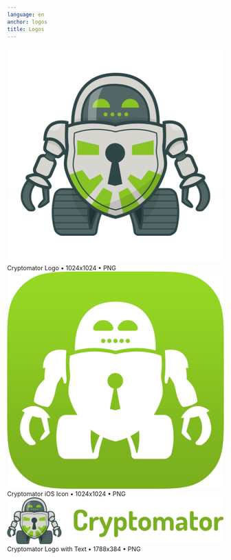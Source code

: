 ```yaml
---
language: en
anchor: logos
title: Logos
---
```

<div class="row">
  <div class="col-sm-6 col-md-3">
    <div class="thumbnail text-center">
      <a href="/img/presskit/cryptomator-logo.png"><img src="/img/presskit/cryptomator-logo.png"/></a>
      <div class="caption">Cryptomator Logo • 1024x1024 • PNG</div>
    </div>
  </div>
  <div class="col-sm-6 col-md-3">
    <div class="thumbnail text-center">
      <a href="/img/presskit/cryptomator-ios-icon.png"><img src="/img/presskit/cryptomator-ios-icon.png"/></a>
      <div class="caption">Cryptomator iOS Icon • 1024x1024 • PNG</div>
    </div>
  </div>
  <div class="clearfix visible-sm-block"></div>
  <div class="col-sm-12 col-md-6">
    <div class="thumbnail text-center">
      <a href="/img/presskit/cryptomator-logo-text.png"><img src="/img/presskit/cryptomator-logo-text.png"/></a>
      <div class="caption">Cryptomator Logo with Text • 1788x384 • PNG</div>
    </div>
  </div>
</div>
